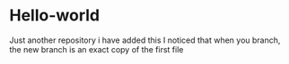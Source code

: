 # Hello-world
Just another repository
i have added this
I noticed that when you branch, the new branch is an exact copy of the first file
